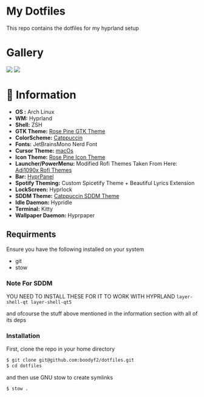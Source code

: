 # My Dotfiles

This repo contains the dotfiles for my hyprland setup

# Gallery

![](https://github.com/boodyf2/dotfiles/blob/trunk/Pictures/Screenshots/1.png)
![](https://github.com/boodyf2/dotfiles/blob/trunk/Pictures/Screenshots/2.png)

# 📗 Information

-   **OS :** Arch Linux
-   **WM:** Hyprland
-   **Shell:** ZSH
-   **GTK Theme:** [Rose Pine GTK Theme](https://github.com/rose-pine/gtk)
-   **ColorScheme:** [Catppuccin](https://github.com/Catppuccin/catppuccin)
-   **Fonts:** JetBrainsMono Nerd Font
-   **Cursor Theme:** [macOs](https://github.com/ful1e5/apple_cursor)
-   **Icon Theme:** [Rose Pine Icon Theme](https://github.com/rose-pine/gtk)
-   **Launcher/PowerMenu:** Modified Rofi Themes Taken From Here: [Adi1090x Rofi Themes](https://github.com/adi1090x/rofi)
-   **Bar:** [HyprPanel](https://github.com/Jas-SinghFSU/HyprPanel)
-   **Spotify Theming:** Custom Spicetify Theme + Beautiful Lyrics Extension
-   **LockScreen:** Hyprlock
-   **SDDM Theme:** [Catppuccin SDDM Theme](https://github.com/catppuccin/sddm)
-   **Idle Daemon:** Hypridle
-   **Terminal:** Kitty
-   **Wallpaper Daemon:** Hyprpaper

## Requirments

Ensure you have the following installed on your system

-   git
-   stow

### Note For SDDM

YOU NEED TO INSTALL THESE FOR IT TO WORK WITH HYPRLAND `layer-shell-qt layer-shell-qt5`

and ofcourse the stuff above mentioned in the information section with all of its deps

### Installation

First, clone the repo in your home directory

```bash
$ git clone git@github.com:boodyf2/dotfiles.git
$ cd dotfiles
```

and then use GNU stow to create symlinks

```bash
$ stow .
```
